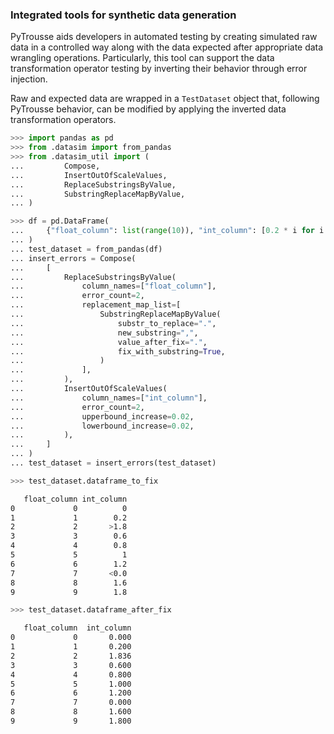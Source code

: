### Integrated tools for synthetic data generation

PyTrousse aids developers in automated testing by creating simulated raw data in a controlled way along with the data expected after appropriate data wrangling operations.
Particularly, this tool can support the data transformation operator testing by inverting their behavior through error injection.

Raw and expected data are wrapped in a `TestDataset` object that, following PyTrousse behavior, can be modified by applying the inverted data transformation operators.
```python
>>> import pandas as pd
>>> from .datasim import from_pandas
>>> from .datasim_util import (
...         Compose,
...         InsertOutOfScaleValues,
...         ReplaceSubstringsByValue,
...         SubstringReplaceMapByValue,
... )

>>> df = pd.DataFrame(
...     {"float_column": list(range(10)), "int_column": [0.2 * i for i in range(10)]}
... )
... test_dataset = from_pandas(df)
... insert_errors = Compose(
...     [
...         ReplaceSubstringsByValue(
...             column_names=["float_column"],
...             error_count=2,
...             replacement_map_list=[
...                 SubstringReplaceMapByValue(
...                     substr_to_replace=".",
...                     new_substring=",",
...                     value_after_fix=".",
...                     fix_with_substring=True,
...                 )
...             ],
...         ),
...         InsertOutOfScaleValues(
...             column_names=["int_column"],
...             error_count=2,
...             upperbound_increase=0.02,
...             lowerbound_increase=0.02,
...         ),
...     ]
... )
... test_dataset = insert_errors(test_dataset)

>>> test_dataset.dataframe_to_fix
```
```bash
   float_column int_column
0             0          0
1             1        0.2
2             2       >1.8
3             3        0.6
4             4        0.8
5             5          1
6             6        1.2
7             7       <0.0
8             8        1.6
9             9        1.8
```
```python
>>> test_dataset.dataframe_after_fix
```
```bash
   float_column  int_column
0             0       0.000
1             1       0.200
2             2       1.836
3             3       0.600
4             4       0.800
5             5       1.000
6             6       1.200
7             7       0.000
8             8       1.600
9             9       1.800
```
